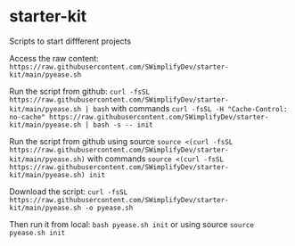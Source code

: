 # starter-kit
 Scripts to start diffferent projects

Access the raw content:
```https://raw.githubusercontent.com/SWimplifyDev/starter-kit/main/pyease.sh```

Run the script from github:
```curl -fsSL https://raw.githubusercontent.com/SWimplifyDev/starter-kit/main/pyease.sh | bash```
with commands
```curl -fsSL -H "Cache-Control: no-cache" https://raw.githubusercontent.com/SWimplifyDev/starter-kit/main/pyease.sh | bash -s -- init```

Run the script from github using source
```source <(curl -fsSL https://raw.githubusercontent.com/SWimplifyDev/starter-kit/main/pyease.sh)```
with commands
```source <(curl -fsSL https://raw.githubusercontent.com/SWimplifyDev/starter-kit/main/pyease.sh) init```

Download the script:
```curl -fsSL https://raw.githubusercontent.com/SWimplifyDev/starter-kit/main/pyease.sh -o pyease.sh```

Then run it from local:
```bash pyease.sh init```
or using source
```source pyease.sh init```